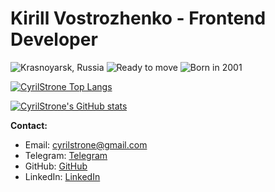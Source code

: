 # Kirill Vostrozhenko - Frontend Developer

![Krasnoyarsk, Russia](https://img.shields.io/badge/Location-Krasnoyarsk,%20Russia-blue)
![Ready to move](https://img.shields.io/badge/Status-Ready%20to%20move-green)
![Born in 2001](https://img.shields.io/badge/Born-2001-yellow)

[![CyrilStrone Top Langs](https://github-readme-stats.vercel.app/api/top-langs/?username=CyrilStrone)](https://github.com/CyrilStrone/github-readme-stats)

[![CyrilStrone's GitHub stats](https://github-readme-stats.vercel.app/api?username=CyrilStrone)](https://github.com/CyrilStrone/github-readme-stats)


**Contact:**
- Email: cyrilstrone@gmail.com
- Telegram: [Telegram](https://t.me/cyrilstrone)
- GitHub: [GitHub](https://github.com/CyrilStrone)
- LinkedIn: [LinkedIn](https://linkedin.com/in/cyrilstrone)